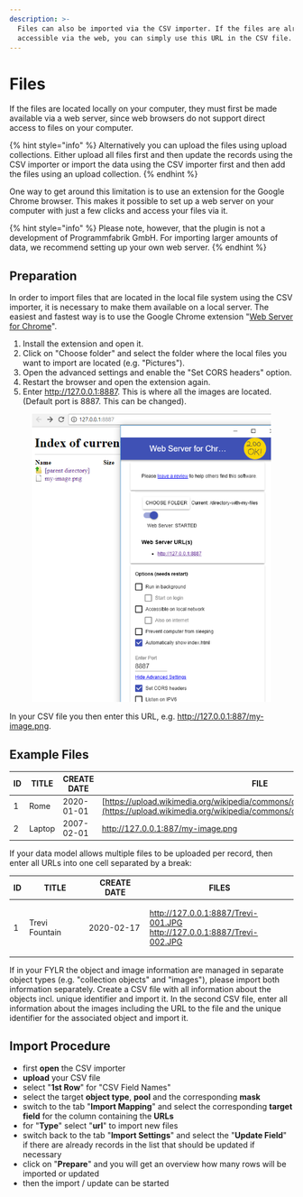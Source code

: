 ```yaml
---
description: >-
  Files can also be imported via the CSV importer. If the files are already
  accessible via the web, you can simply use this URL in the CSV file.
---
```


# Files

If the files are located locally on your computer, they must first be made available via a web server, since web browsers do not support direct access to files on your computer.

{% hint style="info" %}
Alternatively you can upload the files using upload collections. Either upload all files first and then update the records using the CSV importer or import the data using the CSV importer first and then add the files using an upload collection.
{% endhint %}

One way to get around this limitation is to use an extension for the Google Chrome browser. This makes it possible to set up a web server on your computer with just a few clicks and access your files via it.

{% hint style="info" %}
Please note, however, that the plugin is not a development of Programmfabrik GmbH. For importing larger amounts of data, we recommend setting up your own web server.
{% endhint %}

## Preparation

In order to import files that are located in the local file system using the CSV importer, it is necessary to make them available on a local server. The easiest and fastest way is to use the Google Chrome extension "[Web Server for Chrome](https://chrome.google.com/webstore/detail/web-server-for-chrome/ofhbbkphhbklhfoeikjpcbhemlocgigb)".

1. Install the extension and open it.&#x20;
2. Click on "Choose folder" and select the folder where the local files you want to import are located (e.g. "Pictures").&#x20;
3. Open the advanced settings and enable the "Set CORS headers" option.&#x20;
4. Restart the browser and open the extension again.&#x20;
5. Enter http://127.0.0.1:8887. This is where all the images are located. (Default port is 8887. This can be changed).

<figure><img src="../../../../.gitbook/assets/csv-importer-files-chrome-plugin-1.png" alt=""><figcaption></figcaption></figure>

In your CSV file you then enter this URL, e.g. http://127.0.0.1:887/my-image.png.

## Example Files

| ID | TITLE  | CREATE DATE | FILE                                                                                                                                                       |
| -- | ------ | ----------- | ---------------------------------------------------------------------------------------------------------------------------------------------------------- |
| 1  | Rome   | 2020-01-01  | [https://upload.wikimedia.org/wikipedia/commons/c/c0/Rome\_Montage\_2017.png](https://upload.wikimedia.org/wikipedia/commons/c/c0/Rome\_Montage\_2017.png) |
| 2  | Laptop | 2007-02-01  | http://127.0.0.1:887/my-image.png                                                                                                                          |

If your data model allows multiple files to be uploaded per record, then enter all URLs into one cell separated by a break:

| ID | TITLE          | CREATE DATE | FILES                                                                             |
| -- | -------------- | ----------- | --------------------------------------------------------------------------------- |
| 1  | Trevi Fountain | 2020-02-17  | <p>http://127.0.0.1:8887/Trevi-001.JPG<br>http://127.0.0.1:8887/Trevi-002.JPG</p> |

If in your FYLR the object and image information are managed in separate object types (e.g. "collection objects" and "images"), please import both information separately. Create a CSV file with all information about the objects incl. unique identifier and import it. In the second CSV file, enter all information about the images including the URL to the file and the unique identifier for the associated object and import it.

## Import Procedure

* first **open** the CSV importer&#x20;
* **upload** your CSV file&#x20;
* select "**1st Row**" for "CSV Field Names"&#x20;
* select the target **object type**, **pool** and the corresponding **mask**&#x20;
* switch to the tab "**Import Mapping**" and select the corresponding **target field** for the column containing the **URLs**&#x20;
* for "**Type**" select "**url**" to import new files&#x20;
* switch back to the tab "**Import Settings**" and select the "**Update Field**" if there are already records in the list that should be updated if necessary&#x20;
* click on "**Prepare**" and you will get an overview how many rows will be imported or updated&#x20;
* then the import / update can be started
